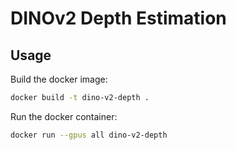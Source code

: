 # DINOv2 Depth Estimation

## Usage

Build the docker image:

```bash
docker build -t dino-v2-depth .
```

Run the docker container:

```bash
docker run --gpus all dino-v2-depth
```
